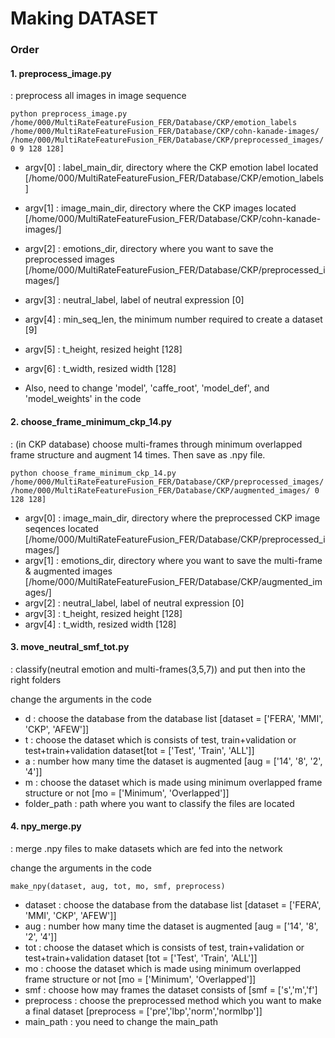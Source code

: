 # Making DATASET

### Order

#### 1. preprocess_image.py
   : preprocess all images in image sequence   
 

```
python preprocess_image.py /home/000/MultiRateFeatureFusion_FER/Database/CKP/emotion_labels /home/000/MultiRateFeatureFusion_FER/Database/CKP/cohn-kanade-images/ /home/000/MultiRateFeatureFusion_FER/Database/CKP/preprocessed_images/ 0 9 128 128]
```
- argv[0] : label_main_dir, directory where the CKP emotion label located [/home/000/MultiRateFeatureFusion_FER/Database/CKP/emotion_labels]
- argv[1] : image_main_dir, directory where the CKP images located [/home/000/MultiRateFeatureFusion_FER/Database/CKP/cohn-kanade-images/]
- argv[2] : emotions_dir, directory where you want to save the preprocessed images [/home/000/MultiRateFeatureFusion_FER/Database/CKP/preprocessed_images/]
- argv[3] : neutral_label, label of neutral expression [0]
- argv[4] : min_seq_len, the minimum number required to create a dataset [9]
- argv[5] : t_height, resized height [128]
- argv[6] : t_width, resized width [128]

- Also, need to change 'model', 'caffe_root', 'model_def', and 'model_weights' in the code
     

#### 2. choose_frame_minimum_ckp_14.py
   : (in CKP database) choose multi-frames through minimum overlapped frame structure and augment 14 times. Then save as .npy file.   

```
python choose_frame_minimum_ckp_14.py /home/000/MultiRateFeatureFusion_FER/Database/CKP/preprocessed_images/ /home/000/MultiRateFeatureFusion_FER/Database/CKP/augmented_images/ 0 128 128]
```
- argv[0] : image_main_dir, directory where the preprocessed CKP image seqences located [/home/000/MultiRateFeatureFusion_FER/Database/CKP/preprocessed_images/]
- argv[1] : emotions_dir, directory where you want to save the multi-frame & augmented images [/home/000/MultiRateFeatureFusion_FER/Database/CKP/augmented_images/]
- argv[2] : neutral_label, label of neutral expression [0]
- argv[3] : t_height, resized height [128]
- argv[4] : t_width, resized width [128]


#### 3. move_neutral_smf_tot.py
   : classify(neutral emotion and multi-frames(3,5,7)) and put then into the right folders   


change the arguments in the code
- d : choose the database from the database list [dataset = ['FERA', 'MMI', 'CKP', 'AFEW']]
- t : choose the dataset which is consists of test, train+validation or test+train+validation dataset[tot = ['Test', 'Train', 'ALL']]
- a : number how many time the dataset is augmented [aug = ['14', '8', '2', '4']]
- m : choose the dataset which is made using minimum overlapped frame structure or not [mo = ['Minimum', 'Overlapped']]
- folder_path : path where you want to classify the files are located


#### 4. npy_merge.py
   : merge .npy files to make datasets which are fed into the network   


change the arguments in the code
```
make_npy(dataset, aug, tot, mo, smf, preprocess)
```
    
- dataset : choose the database from the database list [dataset = ['FERA', 'MMI', 'CKP', 'AFEW']]
- aug : number how many time the dataset is augmented [aug = ['14', '8', '2', '4']]
- tot : choose the dataset which is consists of test, train+validation or test+train+validation dataset [tot = ['Test', 'Train', 'ALL']]
- mo : choose the dataset which is made using minimum overlapped frame structure or not [mo = ['Minimum', 'Overlapped']]
- smf : choose how may frames the dataset consists of [smf = ['s','m','f']
- preprocess : choose the preprocessed method which you want to make a final dataset [preprocess = ['pre','lbp','norm','normlbp']]
- main_path : you need to change the main_path
